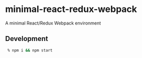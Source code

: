 # minimal-react-redux-webpack
A minimal React/Redux Webpack environment

## Development

```bash
 % npm i && npm start
```
